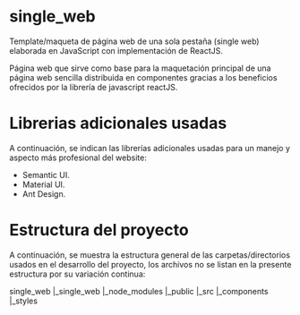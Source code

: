 # single_web

Template/maqueta de página web de una sola pestaña (single web) elaborada en JavaScript con implementación de ReactJS.

Página web que sirve como base para la maquetación principal de una página web sencilla distribuida en componentes gracias a los beneficios ofrecidos por la librería de javascript reactJS.

# Librerias adicionales usadas

A continuación, se indican las librerías adicionales usadas para un manejo y aspecto más profesional del website:

- Semantic UI.
- Material UI.
- Ant Design.

# Estructura del proyecto

A continuación, se muestra la estructura general de las carpetas/directorios usados en el desarrollo del proyecto, los archivos no se listan en la presente estructura por su variación continua:

single_web
|_single_web
	|_node_modules
	|_public
	|_src
		|_components
		|_styles